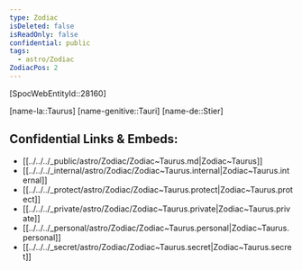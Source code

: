 ```yaml
---
type: Zodiac
isDeleted: false
isReadOnly: false
confidential: public
tags:
  - astro/Zodiac
ZodiacPos: 2
---
```


[SpocWebEntityId::28160]



[name-la::Taurus]
[name-genitive::Tauri]
[name-de::Stier]


## Confidential Links & Embeds: 
- [[../../../_public/astro/Zodiac/Zodiac~Taurus.md|Zodiac~Taurus]] 
- [[../../../_internal/astro/Zodiac/Zodiac~Taurus.internal|Zodiac~Taurus.internal]] 
- [[../../../_protect/astro/Zodiac/Zodiac~Taurus.protect|Zodiac~Taurus.protect]] 
- [[../../../_private/astro/Zodiac/Zodiac~Taurus.private|Zodiac~Taurus.private]] 
- [[../../../_personal/astro/Zodiac/Zodiac~Taurus.personal|Zodiac~Taurus.personal]] 
- [[../../../_secret/astro/Zodiac/Zodiac~Taurus.secret|Zodiac~Taurus.secret]] 
